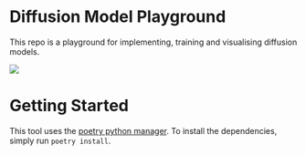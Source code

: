 # Diffusion Model Playground

This repo is a playground for implementing, training and visualising diffusion 
models.

![](./assets/sampling.gif)

# Getting Started
This tool uses the [poetry python manager](https://python-poetry.org/).
To install the dependencies, simply run `poetry install`.


